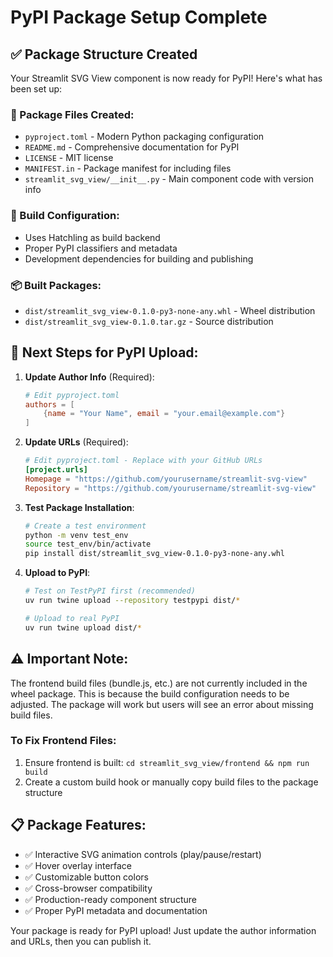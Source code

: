 # PyPI Package Setup Complete

## ✅ Package Structure Created

Your Streamlit SVG View component is now ready for PyPI! Here's what has been set up:

### 📁 Package Files Created:
- `pyproject.toml` - Modern Python packaging configuration
- `README.md` - Comprehensive documentation for PyPI
- `LICENSE` - MIT license 
- `MANIFEST.in` - Package manifest for including files
- `streamlit_svg_view/__init__.py` - Main component code with version info

### 🔧 Build Configuration:
- Uses Hatchling as build backend
- Proper PyPI classifiers and metadata
- Development dependencies for building and publishing

### 📦 Built Packages:
- `dist/streamlit_svg_view-0.1.0-py3-none-any.whl` - Wheel distribution
- `dist/streamlit_svg_view-0.1.0.tar.gz` - Source distribution

## 🚀 Next Steps for PyPI Upload:

1. **Update Author Info** (Required):
   ```toml
   # Edit pyproject.toml
   authors = [
       {name = "Your Name", email = "your.email@example.com"}
   ]
   ```

2. **Update URLs** (Required):
   ```toml  
   # Edit pyproject.toml - Replace with your GitHub URLs
   [project.urls]
   Homepage = "https://github.com/yourusername/streamlit-svg-view"
   Repository = "https://github.com/yourusername/streamlit-svg-view"
   ```

3. **Test Package Installation**:
   ```bash
   # Create a test environment
   python -m venv test_env
   source test_env/bin/activate
   pip install dist/streamlit_svg_view-0.1.0-py3-none-any.whl
   ```

4. **Upload to PyPI**:
   ```bash
   # Test on TestPyPI first (recommended)
   uv run twine upload --repository testpypi dist/*
   
   # Upload to real PyPI
   uv run twine upload dist/*
   ```

## ⚠️ Important Note:

The frontend build files (bundle.js, etc.) are not currently included in the wheel package. This is because the build configuration needs to be adjusted. The package will work but users will see an error about missing build files.

### To Fix Frontend Files:

1. Ensure frontend is built: `cd streamlit_svg_view/frontend && npm run build`
2. Create a custom build hook or manually copy build files to the package structure

## 📋 Package Features:

- ✅ Interactive SVG animation controls (play/pause/restart)
- ✅ Hover overlay interface  
- ✅ Customizable button colors
- ✅ Cross-browser compatibility
- ✅ Production-ready component structure
- ✅ Proper PyPI metadata and documentation

Your package is ready for PyPI upload! Just update the author information and URLs, then you can publish it.